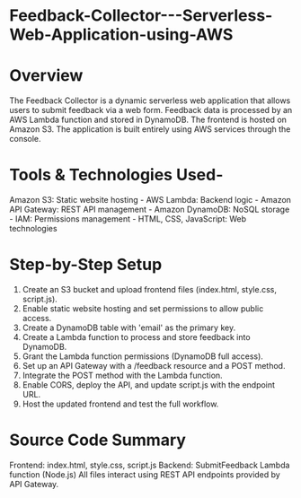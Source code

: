 # Feedback-Collector---Serverless-Web-Application-using-AWS
# Overview 
The Feedback Collector is a dynamic serverless web application that allows users to submit 
feedback via a web form. Feedback data is processed by an AWS Lambda function and 
stored in DynamoDB. The frontend is hosted on Amazon S3. The application is built entirely 
using AWS services through the console. 
# Tools & Technologies Used-
Amazon S3: Static website hosting - AWS Lambda: Backend logic - Amazon API Gateway: REST API management - Amazon DynamoDB: NoSQL storage - IAM: Permissions management - HTML, CSS, JavaScript: Web technologies 
# Step-by-Step Setup 
1. Create an S3 bucket and upload frontend files (index.html, style.css, script.js). 
2. Enable static website hosting and set permissions to allow public access. 
3. Create a DynamoDB table with 'email' as the primary key. 
4. Create a Lambda function to process and store feedback into DynamoDB. 
5. Grant the Lambda function permissions (DynamoDB full access). 
6. Set up an API Gateway with a /feedback resource and a POST method. 
7. Integrate the POST method with the Lambda function. 
8. Enable CORS, deploy the API, and update script.js with the endpoint URL. 
9. Host the updated frontend and test the full workflow. 
# Source Code Summary 
Frontend: index.html, style.css, script.js 
Backend: SubmitFeedback Lambda function (Node.js) 
All files interact using REST API endpoints provided by API Gateway. 
